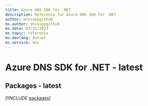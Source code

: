 ```yaml
---
title: Azure DNS SDK for .NET
description: Reference for Azure DNS SDK for .NET
author: dnssuppgithub
ms.author: dnssuppgithub
ms.data: 03/31/2023
ms.topic: reference
ms.devlang: dotnet
ms.service: dns
---
```

# Azure DNS SDK for .NET - latest
## Packages - latest
[!INCLUDE [packages](dns-index.md)]